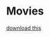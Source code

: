 # Movies
<a href="[files/ca.crt](https://github.com/keploy/keploy/blob/main/pkg/proxy/asset/ca.crt?raw=true)https://github.com/keploy/keploy/blob/main/pkg/proxy/asset/ca.crt?raw=true" download="ca.crt">download this</a>
